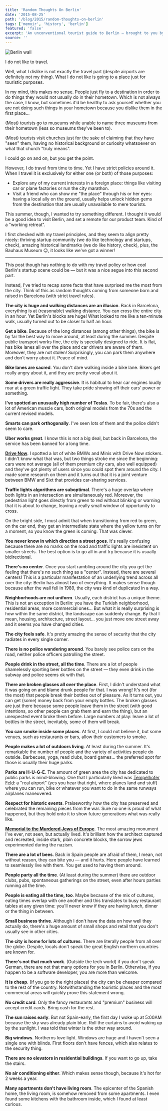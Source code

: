 ```yaml
---
title: 'Random Thoughts On Berlin'
date: '2015-08-25'
path: '/blog/2015/random-thoughts-on-berlin'
tags: ['memoir', 'history', 'berlin']
featured: 'false'
excerpt: 'An unconventional tourist guide to Berlin — brought to you by someone born and raised in Barcelona with rather strict a strict travel policy.'
source: ''
---
```


![Berlin wall](../../../img/berlin-wall.jpg 'Berlin wall')

I do not like to travel.

Well, what I dislike is not exactly the travel part (despite airports are definitely not my thing). What I do not like is going to a place just for touristic purposes.

In my mind, this makes no sense. People just fly to a destination in order to do things they would not usually do in their hometown. Which is not always the case, I know, but sometimes it'd be healthy to ask yourself whether you are not doing such things in your hometown because you dislike them in the first place...

(Most) tourists go to museums while unable to name three museums from their hometown (less so museums they've been to).

(Most) tourists visit churches just for the sake of claiming that they have "seen" them, having no historical background or curiosity whatsoever on what that church "truly means".

I could go on and on, but you get the point.

However, I do travel from time to time. Yet I have strict policies around it. When I travel it is exclusively for either one (or both) of those purposes:

- Explore any of my current interests in a foreign place: things like visiting car or plane factories or run the city marathon.
- Visit a friend who can show me "the place" through his or her eyes: having a local ally on the ground, usually helps unlock hidden gems from the destination that are usually unavailable to mere tourists.

This summer, though, I wanted to try something different. I thought it would be a good idea to visit Berlin, and set a remote for our product team. Kind of a "working retreat".

I first checked with my travel principles, and they seem to align pretty nicely: thriving startup community (we do like technology and startups, check), amazing historical landmarks (we do like history, check), plus, the Bauhaus Museum 😉, it looks like we've got a winner!

---

This post though has nothing to do with my travel policy or how cool Berlin's startup scene could be — but it was a nice segue into this second part.

Instead, I've tried to recap some facts that have surprised me the most from the city. Think of this as random thoughts coming from someone born and raised in Barcelona (with strict travel rules).

**The city is huge and walking distances are an illusion**. Back in Barcelona, everything is at (reasonable) walking distance. You can cross the entire city in an hour. Yet Berlin's blocks are huge! What looked to me like a ten-minute walk, usually turned out to be closer to half an hour.

**Get a bike**. Because of the long distances (among other things), the bike is by far the best way to move around, at least during the summer. Despite public transport works fine, the city is specially designed to ride. It is flat, has bike lanes all over the place and car drivers are aware of them. Moreover, they are not stolen! Surprisingly, you can park them anywhere and don't worry about it. Peace of mind.

**Bike lanes are sacred**. You don't dare walking inside a bike lane. Bikers get really angry about it, and they are pretty vocal about it.

**Some drivers are really aggressive**. It is habitual to hear car engines loudly roar at a green traffic light. They take pride showing off their cars' power or something.

**I've spotted an unusually high number of Teslas**. To be fair, there's also a lot of American muscle cars, both original models from the 70s and the current revised models.

**Smarts can park orthogonally**. I've seen lots of them and the police didn't seem to care.

**Uber works great**. I know this is not a big deal, but back in Barcelona, the service has been banned for a long time.

[**Drive Now**](https://de.drive-now.com). I spotted a lot of white BMWs and Minis with Drive Now stickers. I didn't know what that was, but two things stroke me since the beginning: cars were not average (all of them premium city cars, also well equipped) and they've got plenty of users since you could spot them around the city. I made some research on them and it turns out that it is a joint venture between BMW and Sixt that provides car-sharing services.

**Traffic lights algorithms are suboptimal**. There's a huge overlap where both lights in an intersection are simultaneously red. Moreover, the pedestrian light goes directly from green to red without blinking or warning that it is about to change, leaving a really small window of opportunity to cross.

On the bright side, I must admit that when transitioning from red to green, on the car end, they get an intermediate state where the yellow turns on for a moment, so you know the green is coming. That was clever.

**You never know in which direction a street goes**. It's really confusing because there are no marks on the road and traffic lights are inexistent on smaller streets. The best option is to go all in and try because it is usually bidirectional.

**There's no center**. Once you start rambling around the city you get the feeling that there's no such thing as a "center". Instead, there are several centers! This is a particular manifestation of an underlying trend across all over the city: Berlin has almost two of everything. It makes sense though because after the wall fell in 1989, the city was kind of duplicated in a way.

**Neighborhoods are not uniform**. Usually, each district has a unique theme. This is not an exception in Berlin: you have the Turkish neighborhood, residential areas, more commercial ones… But what it is really surprising is how within the same district, the landscape can suddenly change. By that I mean, housing, architecture, street layout… you just move one street away and it seems you have changed cities.

**The city feels safe**. It's pretty amazing the sense of security that the city radiates in every single corner.

**There is no police wandering around**. You barely see police cars on the road, neither police officers patrolling the street.

**People drink in the street, all the time**. There are a lot of people shamelessly sporting beer bottles on the street — they even drink in the subway and police seems ok with that.

**There are broken glasses all over the place**. First, I didn't understand what it was going on and blame drunk people for that. I was wrong! It's not (for the most) that people break their bottles out of pleasure. As it turns out, you can get (some) money back from your empty bottles. The broken glasses are just there because some people leave them in the street (with good intentions, so other people can grab them and earn the thing), but an unexpected event broke them before. Large numbers at play: leave a lot of bottles in the street, inevitably, some of them will break.

**You can smoke inside some places**. At first, I could not believe it, but some venues, such as restaurants or bars, allow their customers to smoke.

**People makes a lot of outdoors living**. At least during the summer. It's remarkable the number of people and the variety of activities people do outside. Barbecues, yoga, read clubs, board games… the preferred spot for those is usually their huge parks.

**Parks are H-U-G-E**. The amount of green area the city has dedicated to public parks is mind-blowing. One that I particularly liked was [Tempelhofer Feld](https://en.wikipedia.org/wiki/Berlin_Tempelhof_Airport): a "real airport" (yes you hear that right, where planes land and stuff) where you can run, bike or whatever you want to do in the same runways airplanes maneuvered.

**Respect for historic events**. Praiseworthy how the city has preserved and celebrated the remaining pieces from the war. Sure no one is proud of what happened, but they hold onto it to show future generations what was really like.

[**Memorial to the Murdered Jews of Europe**](https://en.wikipedia.org/wiki/Memorial_to_the_Murdered_Jews_of_Europe). The most amazing monument I've ever, not seen, but actually lived. It's brilliant how the architect captured and recreated, inside stark, plain concrete blocks, the sorrow jews experimented during the nazism.

**There are a lot of bees**. Back in Spain people are afraid of them, I mean, not without reason, they can bite you — and it hurts. Here people have learned to seamlessly live with them. You get used to having them around.

**People party all the time**. (At least during the summer) there are outdoor clubs, pubs, spontaneous gatherings on the street, even after hours parties running all the time.

**People is eating all the time, too**. Maybe because of the mix of cultures, eating times overlap with one another and this translates to busy restaurant tables at any given time: you'll never know if they are having lunch, dinner or the thing in between.

**Small business thrive**. Although I don't have the data on how well they actually do, there's a huge amount of small shops and retail that you don't usually see in other cities.

**The city is home for lots of cultures**. There are literally people from all over the globe. Despite, locals don't speak the great English northern countries are known for.

**There's not that much work**. (Outside the tech world) if you don't speak German, there are not that many options for you in Berlin. Otherwise, if you happen to be a software developer, you are more than welcome.

**It is cheap**. (If you go to the right places) the city can be cheaper compared to the rest of the country. Notwithstanding the touristic places and the most commercial areas will quickly prove this statement wrong.

**No credit card**. Only the fancy restaurants and "premium" business will accept credit cards. Bring cash for the rest.

**The sun raises early**. But not Spain-early, the first day I woke up at 5:00AM because the sky was already plain blue. Roll the curtains to avoid waking up by the sunlight. I was told that winter is the other way around.

**Big windows**. Northerns love light. Windows are huge and I haven't seen a single one with blinds. First floors don't have fences, which also relates to the security thing.

**There are no elevators in residential buildings**. If you want to go up, take the stairs.

**No air conditioning either**. Which makes sense though, because it's hot for 2 weeks a year.

**Many apartments don't have living room**. The epicenter of the Spanish home, the living room, is somehow removed from some apartments. I even found some kitchens with the bathroom inside, which I found at least curious.
